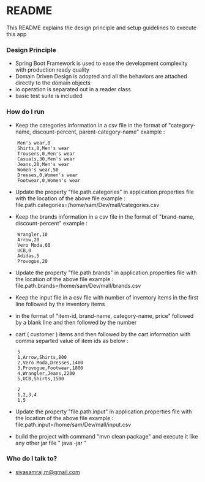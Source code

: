 # README #

This README explains the design principle and setup guidelines to execute this app

### Design Principle ###

* Spring Boot Framework is used to ease the development complexity with production ready quality
* Domain Driven Design is adopted and all the behaviors are attached directly to the domain objects
* io operation is separated out in a reader class
* basic test suite is included

### How do I run ###

* Keep the categories information in a csv file in the format of "category-name, discount-percent, parent-category-name"
example :
```
    Men's wear,0
    Shirts,0,Men's wear
    Trousers,0,Men's wear
    Casuals,30,Men's wear
    Jeans,20,Men's wear
    Women's wear,50
    Dresses,0,Women's wear
    Footwear,0,Women's wear
```
* Update the property "file.path.categories" in application.properties file with the location of the above file
example : file.path.categories=/home/sam/Dev/mall/categories.csv

* Keep the brands information in a csv file in the format of "brand-name, discount-percent"
example :
```
    Wrangler,10
    Arrow,20
    Vero Moda,60
    UCB,0
    Adidas,5
    Provogue,20
```
* Update the property "file.path.brands" in application.properties file with the location of the above file
example : file.path.brands=/home/sam/Dev/mall/brands.csv

* Keep the input file in a csv file with number of inventory items in the first line followed by the inventory items
* in the format of "item-id, brand-name, category-name, price" followed by a blank line and then followed by the number
* cart ( customer ) items and then followed by the cart information with comma separted value of item ids as below :
```
    5
    1,Arrow,Shirts,800
    2,Vero Moda,Dresses,1400
    3,Provogue,Footwear,1800
    4,Wrangler,Jeans,2200
    5,UCB,Shirts,1500

    2
    1,2,3,4
    1,5
```
* Update the property "file.path.input" in application.properties file with the location of the above file
 example :  file.path.input=/home/sam/Dev/mall/input.csv

* build the project with command "mvn clean package" and execute it like any other jar file " java -jar <jar-file-path>"

### Who do I talk to? ###

* sivasamraj.m@gmail.com